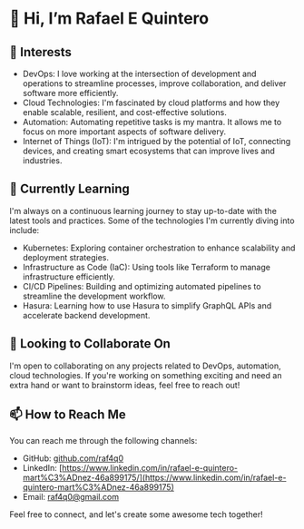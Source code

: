# 👋 Hi, I’m Rafael E Quintero

## 👀 Interests

- DevOps: I love working at the intersection of development and operations to streamline processes, improve collaboration, and deliver software more efficiently.
- Cloud Technologies: I'm fascinated by cloud platforms and how they enable scalable, resilient, and cost-effective solutions.
- Automation: Automating repetitive tasks is my mantra. It allows me to focus on more important aspects of software delivery.
- Internet of Things (IoT): I'm intrigued by the potential of IoT, connecting devices, and creating smart ecosystems that can improve lives and industries.

## 🌱 Currently Learning

I'm always on a continuous learning journey to stay up-to-date with the latest tools and practices. Some of the technologies I'm currently diving into include:

- Kubernetes: Exploring container orchestration to enhance scalability and deployment strategies.
- Infrastructure as Code (IaC): Using tools like Terraform to manage infrastructure efficiently.
- CI/CD Pipelines: Building and optimizing automated pipelines to streamline the development workflow.
- Hasura: Learning how to use Hasura to simplify GraphQL APIs and accelerate backend development.

## 💞️ Looking to Collaborate On

I'm open to collaborating on any projects related to DevOps, automation, cloud technologies. If you're working on something exciting and need an extra hand or want to brainstorm ideas, feel free to reach out!

## 📫 How to Reach Me

You can reach me through the following channels:

- GitHub: [github.com/raf4q0](https://github.com/raf4q0)
- LinkedIn: [https://www.linkedin.com/in/rafael-e-quintero-mart%C3%ADnez-46a899175/](https://www.linkedin.com/in/rafael-e-quintero-mart%C3%ADnez-46a899175)
- Email: raf4q0@gmail.com

Feel free to connect, and let's create some awesome tech together!
